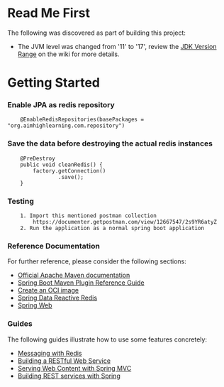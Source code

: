 # Read Me First
The following was discovered as part of building this project:

* The JVM level was changed from '11' to '17', review the [JDK Version Range](https://github.com/spring-projects/spring-framework/wiki/Spring-Framework-Versions#jdk-version-range) on the wiki for more details.

# Getting Started

### Enable JPA as redis repository 
```
    @EnableRedisRepositories(basePackages = "org.aimhighlearning.com.repository")
```
### Save the data before destroying the actual redis instances
```
    @PreDestroy
    public void cleanRedis() {
        factory.getConnection()
                .save();
    }

```


### Testing 
``` 
    1. Import this mentioned postman collection 
        https://documenter.getpostman.com/view/12667547/2s9YR6atyZ
    2. Run the application as a normal spring boot application

```



### Reference Documentation
For further reference, please consider the following sections:

* [Official Apache Maven documentation](https://maven.apache.org/guides/index.html)
* [Spring Boot Maven Plugin Reference Guide](https://docs.spring.io/spring-boot/docs/3.1.4/maven-plugin/reference/html/)
* [Create an OCI image](https://docs.spring.io/spring-boot/docs/3.1.4/maven-plugin/reference/html/#build-image)
* [Spring Data Reactive Redis](https://docs.spring.io/spring-boot/docs/3.1.4/reference/htmlsingle/index.html#data.nosql.redis)
* [Spring Web](https://docs.spring.io/spring-boot/docs/3.1.4/reference/htmlsingle/index.html#web)

### Guides
The following guides illustrate how to use some features concretely:

* [Messaging with Redis](https://spring.io/guides/gs/messaging-redis/)
* [Building a RESTful Web Service](https://spring.io/guides/gs/rest-service/)
* [Serving Web Content with Spring MVC](https://spring.io/guides/gs/serving-web-content/)
* [Building REST services with Spring](https://spring.io/guides/tutorials/rest/)

